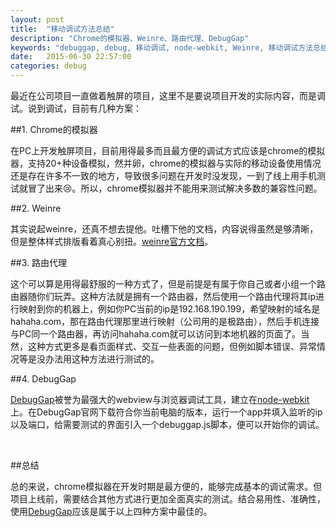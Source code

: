 ```yaml
---
layout: post
title:  "移动调试方法总结"
description: "Chrome的模拟器、Weinre、路由代理、DebugGap"
keywords: "debuggap, debug, 移动调试, node-webkit, Weinre, 移动调试方法总结"
date:   2015-06-30 22:57:00
categories: debug
---
```


最近在公司项目一直做着触屏的项目，这里不是要说项目开发的实际内容，而是调试。说到调试，目前有几种方案：

##1. Chrome的模拟器

在PC上开发触屏项目，目前用得最多而且最方便的调试方式应该是chrome的模拟器，支持20+种设备模拟，然并卵，chrome的模拟器与实际的移动设备使用情况还是存在许多不一致的地方，导致很多问题在开发时没发现，一到了线上用手机测试就冒了出来😢。所以，chrome模拟器并不能用来测试解决多数的兼容性问题。

##2. Weinre

其实说起weinre，还真不想去提他。吐槽下他的文档，内容说得虽然是够清晰，但是整体样式排版看着真心别扭。[weinre官方文档](http://people.apache.org/~pmuellr/weinre/docs/latest/)。

##3. 路由代理

这个可以算是用得最舒服的一种方式了，但是前提是有属于你自己或者小组一个路由器随你们玩弄。这种方法就是拥有一个路由器，然后使用一个路由代理将其ip进行映射到你的机器上，例如你PC当前的ip是192.168.190.199，希望映射的域名是hahaha.com，那在路由代理那里进行映射（公司用的是极路由），然后手机连接与PC同一个路由器，再访问hahaha.com就可以访问到本地机器的页面了。当然，这种方式更多是看页面样式、交互一些表面的问题，但例如脚本错误、异常情况等是没办法用这种方法进行测试的。

##4. DebugGap

[DebugGap](http://www.debuggap.com/)被誉为最强大的webview与浏览器调试工具，建立在[node-webkit](https://github.com/nwjs/nw.js)上。在DebugGap官网下载符合你当前电脑的版本，运行一个app并填入监听的ip以及端口，给需要测试的界面引入一个debuggap.js脚本，便可以开始你的调试。

<br/>

##总结

总的来说，chrome模拟器在开发时期是最方便的，能够完成基本的调试需求。但项目上线前，需要结合其他方式进行更加全面真实的测试。结合易用性、准确性，使用[DebugGap](#DebugGap)应该是属于以上四种方案中最佳的。